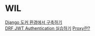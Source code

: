 # WIL
[Django 도커 환경에서 구축하기](https://www.notion.so/Project-F4-4f756fd825cf48b093e638a2156c4ebd)  
[DRF JWT Authentication 실습하기](https://medium.com/chanjongs-programming-diary/django-rest-framework-drf-%ED%99%98%EA%B2%BD%EC%97%90%EC%84%9C-jwt-%EA%B8%B0%EB%B0%98-authentication-%EC%84%B8%ED%8C%85%ED%95%98%EA%B8%B0-with-simplejwt-%EC%B4%88%EA%B8%B0-%ED%99%98%EA%B2%BD-%EC%84%B8%ED%8C%85-1-e54c3ed2420c)
[Proxy란?](https://www.notion.so/Proxy-0b4340c01f8b4e129374654acbf95258)
